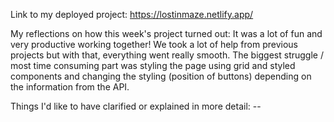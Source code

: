 Link to my deployed project: https://lostinmaze.netlify.app/

My reflections on how this week's project turned out: It was a lot of fun and very productive working together! We took a lot of help from previous projects but with that, everything went really smooth. The biggest struggle / most time consuming part was styling the page using grid and styled components and changing the styling (position of buttons) depending on the information from the API.

Things I'd like to have clarified or explained in more detail: --
